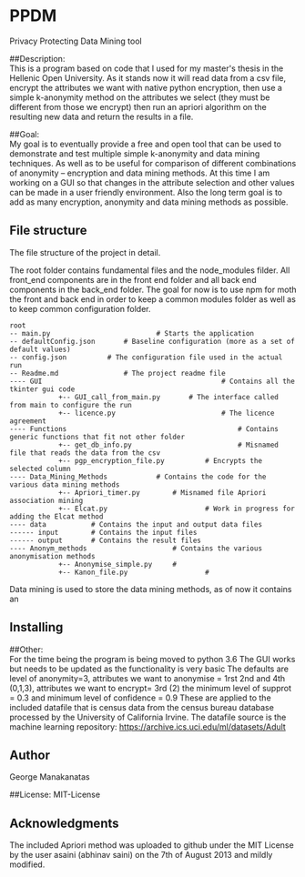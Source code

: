 ﻿# PPDM
Privacy Protecting Data Mining tool

##Description: 	
This is a program based on code that I used for my master's thesis in the Hellenic Open University.
As it stands now it will read data from a csv file, encrypt the attributes we want with native python encryption,
then use a simple k-anonymity method on the attributes we select (they must be different from those we encrypt)
then run an apriori algorithm on the resulting new data and return the results in a file.

##Goal:		
My goal is to eventually provide a free and open tool that can be used to demonstrate and test multiple simple k-anonymity and data mining techniques.
As well as to be useful for comparison of different combinations of anonymity – encryption and data mining methods.
At this time I am working on a GUI so that changes in the attribute selection and other values can be made in a user friendly environment.
Also the long term goal is to add as many encryption, anonymity and data mining methods as possible.

## File structure

The file structure of the project in detail.

The root folder contains fundamental files and the node_modules filder.
All front_end components are in the front end folder and all back end components
in the back_end folder. The goal for now is to use npm for moth the front
and back end in order to keep a common modules folder as well as to keep
common configuration folder.

```
root
-- main.py							# Starts the application
-- defaultConfig.json		# Baseline configuration (more as a set of default values)
-- config.json         	# The configuration file used in the actual run
-- Readme.md         		# The project readme file
---- GUI        									# Contains all the tkinter gui code
			+-- GUI_call_from_main.py		# The interface called from main to configure the run
			+-- licence.py							# The licence agreement
---- Functions      									# Contains generic functions that fit not other folder
			+-- get_db_info.py							# Misnamed file that reads the data from the csv
			+-- pgp_encryption_file.py			# Encrypts the selected column
---- Data_Mining_Methods			# Contains the code for the various data mining methods
			+-- Apriori_timer.py		# Misnamed file Apriori association mining
			+--	Elcat.py						# Work in progress for adding the Elcat method
---- data    		# Contains the input and output data files
------ input		# Contains the input files
------ output		# Contains the result files
---- Anonym_methods    					# Contains the various anonymisation methods
			+-- Anonymise_simple.py		#
			+-- Kanon_file.py					#
```
Data mining is used to store the data mining methods, as of now it contains an
## Installing

##Other:		
For the time being the program is being moved to python 3.6
The GUI works but needs to be updated as the functionality is very basic
The defaults are level of anonymity=3, attributes we want to anonymise = 1rst 2nd and 4th (0,1,3), attributes we want to encrypt= 3rd (2)
the minimum level of supprot = 0.3 and minimum level of confidence = 0.9
These are applied to the included datafile that is census data from the census bureau database processed by the University of California Irvine.
The datafile source is the machine learning repository: https://archive.ics.uci.edu/ml/datasets/Adult

## Author
George Manakanatas

##License:
MIT-License

## Acknowledgments
The included Apriori method was uploaded to github under the MIT License by the user asaini (abhinav saini) on the 7th of August 2013 and mildly modified.

